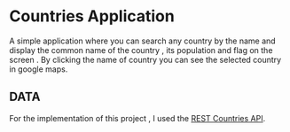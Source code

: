 # Countries Application

A simple application where you can search any country by the name and display the common name of the country , its population and flag on the screen . By clicking the name of country you can see the selected country in google maps.

## DATA

For the implementation of this project , I used the [REST Countries API](https://restcountries.com/).
